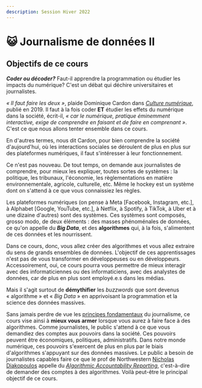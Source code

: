 ```yaml
---
description: Session Hiver 2022
---
```


# 😺 Journalisme de données II

## Objectifs de ce cours <a href="#objectifs-de-ce-cours" id="objectifs-de-ce-cours"></a>

_**Coder ou décoder?**_ Faut-il apprendre la programmation ou étudier les impacts du numérique? C'est un débat qui déchire universitaires et journalistes.

_« Il faut faire les deux »_, plaide Dominique Cardon dans [_Culture numérique_](http://www.pressesdesciencespo.fr/fr/book/?gcoi=27246100540390), publié en 2019. Il faut à la fois coder **ET** étudier les effets du numérique dans la société, écrit-il, _« car le numérique, pratique éminemment interactive, exige de comprendre en faisant et de faire en comprenant »_. C'est ce que nous allons tenter ensemble dans ce cours.

En d'autres termes, nous dit Cardon, pour bien comprendre la société d'aujourd'hui, où les interactions sociales se déroulent de plus en plus sur des plateformes numériques, il faut s'intéresser à leur fonctionnement.

Ce n'est pas nouveau. De tout temps, on demande aux journalistes de comprendre, pour mieux les expliquer, toutes sortes de systèmes : la politique, les tribunaux, l'économie, les règlementations en matière environnementale, agricole, culturelle, etc. Même le hockey est un système dont on s'attend à ce que vous connaissiez les règles.

Les plateformes numériques (on pense à Meta \[Facebook, Instagram, etc.], à Alphabet \[Google, YouTube, etc.], à Netflix, à Spotify, à TikTok, à Uber et à une dizaine d'autres) sont des systèmes. Ces systèmes sont composés, grosso modo, de deux éléments : des masses phénoménales de données, ce qu'on appelle du _**Big Data**_, et des **algorithmes** qui, à la fois, s'alimentent de ces données et les nourrissent.

Dans ce cours, donc, vous allez créer des algorithmes et vous allez extraire du sens de grands ensembles de données. L'objectif de ces apprentissages n'est pas de vous transformer en développeuses ou en développeurs. Accessoirement, oui, ce cours pourra vous permettre de mieux interagir avec des informaticiennes ou des informaticiens, avec des analystes de données, car de plus en plus sont employé.e.s dans les médias.

Mais il s'agit surtout de **démythifier** les _buzzwords_ que sont devenus « algorithme » et « _Big Data_ » en apprivoisant la programmation et la science des données massives.

Sans jamais perdre de vue les [principes fondamentaux](http://www.gallimard.fr/Catalogue/GALLIMARD/Folio/Folio-actuel/Principes-du-journalisme) du journalisme, ce cours vise ainsi à **mieux vous armer** lorsque vous aurez à faire face à des algorithmes. Comme journalistes, le public s'attend à ce que vous demandiez des comptes aux pouvoirs dans la société. Ces pouvoirs peuvent être économiques, politiques, administratifs. Dans notre monde numérique, ces pouvoirs s'exercent de plus en plus par le biais d'algorithmes s'appuyant sur des données massives. Le public a besoin de journalistes capables faire ce que le prof de Northwestern [Nicholas Diakopoulos](https://communication.northwestern.edu/faculty/nicholas-diakopoulos/) appelle du [_Algorithmic Accountability Reporting_](http://www.nickdiakopoulos.com/wp-content/uploads/2011/07/Algorithmic-Accountability-Reporting\_final.pdf), c'est-à-dire de demander des comptes à des algorithmes. Voilà peut-être le principal objectif de ce cours.
